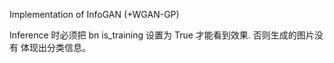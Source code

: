 
Implementation of InfoGAN (+WGAN-GP)

Inference 时必须把 bn is_training 设置为 True 才能看到效果. 否则生成的图片没有
体现出分类信息。
